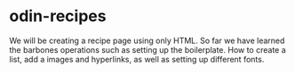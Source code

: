 # odin-recipes
We will be creating a recipe page using only HTML.
So far we have learned the barbones operations such as setting up the boilerplate.
How to create a list, add a images and hyperlinks, as well as setting up different fonts.
